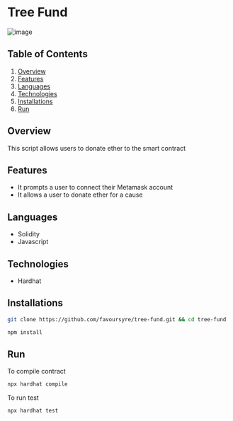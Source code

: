 # Tree Fund

![image](https://drive.google.com/uc?export=download&id=1PajvqWoY7fVvNw-glnFs2RHJ_SS5eih9)

## Table of Contents

1. [Overview](#overview)
2. [Features](#features)
3. [Languages](#languages)
4. [Technologies](#technologies)
5. [Installations](#installations)
6. [Run](#run)

## Overview

This script allows users to donate ether to the smart contract

## Features

- It prompts a user to connect their Metamask account
- It allows a user to donate ether for a cause

## Languages

- Solidity
- Javascript

## Technologies

- Hardhat

## Installations

```bash
git clone https://github.com/favoursyre/tree-fund.git && cd tree-fund
```

```bash
npm install
```

## Run
To compile contract
```bash
npx hardhat compile
```

To run test
```bash
npx hardhat test
```
